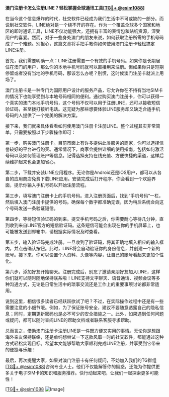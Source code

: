 **澳门注册卡怎么注册LINE？轻松掌握全球通讯工具[[TG💪+ @esim1088](https://t.me/s/esim1088)]**

在当今这个信息爆炸的时代，社交软件已经成为我们生活中不可或缺的一部分。而说到社交软件，LINE绝对是一个绕不开的存在。作为一个覆盖全球多个国家和地区的即时通讯工具，LINE不仅功能强大，还拥有丰富的表情包和贴纸资源，深受用户的喜爱。然而，对于一些身处澳门的朋友来说，如何获取注册所需的手机号码成了一个难题。别担心，这篇文章将手把手教你如何使用澳门注册卡轻松搞定LINE注册。

首先，我们需要明确一点：LINE注册需要一个有效的手机号码。如果你是长期居住在澳门的用户，那么你的本地手机号码就可以直接用来注册。但如果你只是短期停留或者没有当地的手机号码，那该怎么办呢？别慌，这时候澳门注册卡就派上用场了。

澳门注册卡是一种专门为国际用户设计的服务产品，它允许你在不持有当地SIM卡的情况下也能享受到与本地号码相同的便利。通过购买澳门注册卡，你可以获得一个真实的澳门本地手机号码，这个号码不仅可以用于注册LINE，还可以接收短信验证码，甚至拨打接听电话。这无疑为那些想要体验LINE服务却又缺乏合适手机号码的人提供了一个完美的解决方案。

接下来，我们就来具体看看如何使用澳门注册卡注册LINE。整个过程其实非常简单，只需要按照以下步骤操作即可：

第一步，购买澳门注册卡。目前市面上有许多提供此类服务的商家，你可以选择信誉较好的平台进行购买。通常情况下，商家会提供详细的使用指南，包括如何激活号码以及如何管理账户等信息。记得选择支持在线充值、方便快捷的渠道，这样后续维护起来也会更加省心。

第二步，下载并安装LINE应用程序。无论你是Android还是iOS用户，都可以从各自的应用商店免费下载LINE应用。安装完成后打开程序，你会看到一个欢迎界面，提示你输入手机号码以开始注册流程。

第三步，填写澳门注册卡上的手机号码。进入注册页面后，找到“手机号码”一栏，然后填入澳门注册卡提供的号码。确保每个数字都准确无误，因为稍后系统会向这个号码发送一条验证短信。

第四步，等待短信验证码的到来。提交手机号码之后，你需要耐心等待几分钟，直到收到来自LINE官方的短信验证码。这条短信可能会出现在你的手机屏幕上，也可能被发送到邮箱中，请根据实际情况及时查看。

第五步，输入验证码完成注册。一旦收到了验证码，将其正确地填入相应的输入框内，并点击确认按钮。此时，LINE将会自动验证你的身份信息，并创建一个新的账号。接下来，你可以设置个人资料、头像等内容，让自己的账号看起来更加个性化。

第六步，添加好友开始聊天。注册完成后，别忘了邀请亲朋好友加入LINE，这样你们就可以随时随地保持联系啦！LINE支持文字聊天、语音通话、视频会议等多种沟通方式，无论是日常生活中的琐事交流还是工作上的重要事项讨论都非常适用。

说到这里，相信很多读者已经跃跃欲试了吧？不过，在实际操作过程中还是有一些需要注意的小细节哦。例如，为了保证账号安全，建议不要随意透露自己的隐私信息；同时，定期更新密码也是必不可少的安全措施之一。此外，如果遇到任何问题或疑问，都可以随时查阅LINE的帮助文档或者联系客服寻求帮助。

总而言之，借助澳门注册卡注册LINE是一件既方便又实用的事情。无论你是想跟海外亲友保持联络，还是单纯想尝试一下这款风靡一时的社交软件，都能通过这种方式轻松实现目标。希望本文能够帮助大家顺利完成LINE注册，并享受到它带来的便捷与乐趣！

最后，再次提醒大家，如果对澳门注册卡有任何疑问，不妨加入我们的TG群组[[TG💪+ @esim1088](https://t.me/s/esim1088)]咨询专业人士。他们不仅能解答你的疑惑，还能为你提供更多关于电子SIM卡的知识和服务推荐。快行动起来吧，让我们一起探索更多可能性！

[[TG💪+ @esim1088](https://t.me/s/esim1088) ![Image](https://i.postimg.cc/4NQfJmqS/Snipaste-2025-05-13-00-14-12.png)]